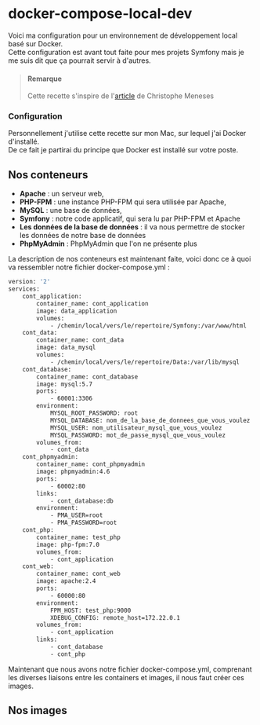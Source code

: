 # docker-compose-local-dev

Voici ma configuration pour un environnement de développement local basé sur Docker.  
Cette configuration est avant tout faite pour mes projets Symfony mais je me suis dit que ça pourrait servir à d'autres.

> #### Remarque
> Cette recette s'inspire de l'[article](http://www.christophe-meneses.fr/article/developper-une-application-symfony-avec-docker-version-php-fpm) de Christophe Meneses

### Configuration #
Personnellement j'utilise cette recette sur mon Mac, sur lequel j'ai Docker d'installé.  
De ce fait je partirai du principe que Docker est installé sur votre poste.

## Nos conteneurs
* **Apache** : un serveur web,
* **PHP-FPM** : une instance PHP-FPM qui sera utilisée par Apache,
* **MySQL** : une base de données,
* **Symfony** : notre code applicatif, qui sera lu par PHP-FPM et Apache
* **Les données de la base de données** : il va nous permettre de stocker les données de notre base de données
* **PhpMyAdmin** : PhpMyAdmin que l'on ne présente plus

La description de nos conteneurs est maintenant faite, voici donc ce à quoi va ressembler notre fichier docker-compose.yml :
```sh
version: '2'
services:
    cont_application:
        container_name: cont_application
        image: data_application
        volumes:
            - /chemin/local/vers/le/repertoire/Symfony:/var/www/html
    cont_data:
        container_name: cont_data
        image: data_mysql
        volumes:
            - /chemin/local/vers/le/repertoire/Data:/var/lib/mysql
    cont_database:
        container_name: cont_database
        image: mysql:5.7
        ports:
            - 60001:3306
        environment:
            MYSQL_ROOT_PASSWORD: root
            MYSQL_DATABASE: nom_de_la_base_de_donnees_que_vous_voulez
            MYSQL_USER: nom_utilisateur_mysql_que_vous_voulez
            MYSQL_PASSWORD: mot_de_passe_mysql_que_vous_voulez
        volumes_from:
            - cont_data
    cont_phpmyadmin:
        container_name: cont_phpmyadmin
        image: phpmyadmin:4.6
        ports:
            - 60002:80
        links:
            - cont_database:db
        environment:
            - PMA_USER=root
            - PMA_PASSWORD=root
    cont_php:
        container_name: test_php
        image: php-fpm:7.0
        volumes_from:
            - cont_application
    cont_web:
        container_name: cont_web
        image: apache:2.4
        ports:
            - 60000:80
        environment:
            FPM_HOST: test_php:9000
            XDEBUG_CONFIG: remote_host=172.22.0.1
        volumes_from:
            - cont_application
        links:
            - cont_database
            - cont_php
```

Maintenant que nous avons notre fichier docker-compose.yml, comprenant les diverses liaisons entre les containers et images, il nous faut créer ces images.  

## Nos images
